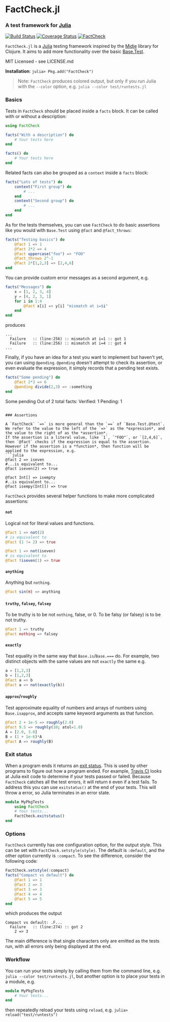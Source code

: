 # FactCheck.jl

### A test framework for [Julia](http://julialang.org)

[![Build Status](https://travis-ci.org/JuliaLang/FactCheck.jl.svg?branch=master)](https://travis-ci.org/JuliaLang/FactCheck.jl)
[![Coverage Status](https://img.shields.io/coveralls/JuliaLang/FactCheck.jl.svg)](https://coveralls.io/r/JuliaLang/FactCheck.jl)
[![FactCheck](http://pkg.julialang.org/badges/FactCheck_release.svg)](http://pkg.julialang.org/?pkg=FactCheck&ver=release)

`FactCheck.jl` is a [Julia](http://julialang.org) testing framework inspired by the [Midje](https://github.com/marick/Midje) library for Clojure. It aims to add more functionality over the basic [Base.Test](http://docs.julialang.org/en/latest/stdlib/test/).

MIT Licensed - see LICENSE.md

**Installation**: `julia> Pkg.add("FactCheck")`

> Note: `FactCheck` produces colored output, but only if you run Julia with the `--color` option, e.g. `julia --color test/runtests.jl`

### Basics

Tests in `FactCheck` should be placed inside a `facts` block. It can be called with or without a description:
```julia
using FactCheck

facts("With a description") do
    # Your tests here
end

facts() do
    # Your tests here
end
```

Related facts can also be grouped as a `context` inside a `facts` block:
```julia
facts("Lots of tests") do
    context("First group") do
        # ...
    end
    context("Second group") do
        # ...
    end
end
```

As for the tests themselves, you can use `FactCheck` to do basic assertions like you would with `Base.Test` using `@fact` and `@fact_throws`:
```julia
facts("Testing basics") do
    @fact 1 => 1
    @fact 2*2 => 4
    @fact uppercase("foo") => "FOO"
    @fact_throws 2^-1
    @fact 2*[1,2,3] => [2,4,6]
end
```

You can provide custom error messages as a second argument, e.g.
```julia
facts("Messages") do
    x = [1, 2, 3, 4]
    y = [4, 2, 3, 1]
    for i in 1:4
        @fact x[i] => y[i] "mismatch at i=$i"
    end
end
```
produces
```
...
  Failure   :: (line:256) :: mismatch at i=1 :: got 1
  Failure   :: (line:256) :: mismatch at i=4 :: got 4
...
```

Finally, if you have an idea for a test you want to implement but haven't yet, you can using `@pending`. `@pending` doesn't attempt to check its assertion, or even evaluate the expression, it simply records that a pending test exists.
```julia
facts("Some pending") do
    @fact 2*3 => 6
    @pending divide(2,3) => :something
end
```
Some pending
Out of 2 total facts:
  Verified: 1
  Pending:  1
```

### Assertions

A `FactCheck` `=>` is more general than the `==` of `Base.Test.@test`.
We refer to the value to the left of the `=>` as the *expression*, and the value to the right of as the *assertion*.
If the assertion is a literal value, like `1`, `"FOO"`, or `[2,4,6]`, then `@fact` checks if the expression is equal to the assertion.
However if the assertion is a *function*, then function will be applied to the expression, e.g.
```julia
@fact 2 => iseven
#...is equivalent to...
@fact iseven(2) => true

@fact Int[] => isempty
#..is equivalent to...
@fact isempy(Int[]) => true
```

`FactCheck` provides several helper functions to make more complicated assertions:

#### `not`
Logical not for literal values and functions.
```julia
@fact 1 => not(2)
# is equivalent to
@fact (1 != 2) => true

@fact 1 => not(iseven)
# is equivalent to
@fact !iseven(1) => true
```

#### `anything`
Anything but `nothing`.
```julia
@fact sin(π) => anything
```

#### `truthy`, `falsey`, `falsey`
To be truthy is to be not `nothing`, false, or 0. To be falsy (or falsey) is to be not truthy.
```julia
@fact 1 => truthy
@fact nothing => falsey
```

#### `exactly`
Test equality in the same way that `Base.is`/`Base.===` do. For example, two distinct objects with the same values are not `exactly` the same e.g.
```julia
a = [1,2,3]
b = [1,2,3]
@fact a => b
@fact a => not(exactly(b))
```

#### `approx`/`roughly`
Test approximate equality of numbers and arrays of numbers using `Base.isapprox`, and accepts same keyword arguments as that function.
```julia
@fact 2 + 1e-5 => roughly(2.0)
@fact 9.5 => roughly(10; atol=1.0)
A = [2.0, 3.0]
B = (1 + 1e-6)*A
@fact A => roughly(B)
```

### Exit status

When a program ends it returns an [exit status](http://en.wikipedia.org/wiki/Exit_status). This is used by other programs to figure out how a program ended. For example, [Travis CI](https://travis-ci.org/) looks at Julia exit code to determine if your tests passed or failed. Because `FactCheck` catches all the test errors, it will return `0` even if a test fails. To address this you can use `exitstatus()` at the end of your tests. This will throw a error, so Julia terminates in an error state.

```jl
module MyPkgTests
    using FactCheck
    # Your tests...
    FactCheck.exitstatus()
end
```

### Options

`FactCheck` currently has one configuration option, for the output style. This can be set with `FactCheck.setstyle(style)`. The default
is `:default`, and the other option currently is `:compact`. To see the difference, consider the following code:

```julia
FactCheck.setstyle(:compact)
facts("Compact vs default") do
    @fact 1 => 1
    @fact 2 => 3
    @fact 3 => 3
    @fact 4 => 4
    @fact 5 => 5
end
```
which produces the output
```
Compact vs default: .F...
  Failure   :: (line:274) :: got 2
    2 => 3
```

The main difference is that single characters only are emitted as the tests run, with all errors only being displayed at the end.

### Workflow

You can run your tests simply by calling them from the command line, e.g. `julia --color test/runtests.jl`, but another option is to place your tests in a module, e.g.

```jl
module MyPkgTests
    # Your tests...
end
```

then repeatedly reload your tests using `reload`, e.g. `julia> reload("test/runtests")`
